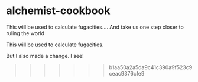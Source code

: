 # alchemist-cookbook


This will be used to calculate fugacities....
And take us one step closer to ruling the world

This will be used to calculate fugacities. 

But I also made a change.
I see!
>>>>>>> b1aa50a2a5da9c41c390a9f523c9ceac9376cfe9
